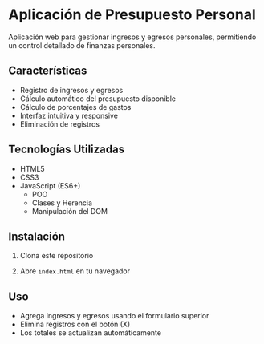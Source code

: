 # Aplicación de Presupuesto Personal

Aplicación web para gestionar ingresos y egresos personales, permitiendo un control detallado de finanzas personales.

## Características

- Registro de ingresos y egresos
- Cálculo automático del presupuesto disponible
- Cálculo de porcentajes de gastos
- Interfaz intuitiva y responsive
- Eliminación de registros

## Tecnologías Utilizadas

- HTML5
- CSS3
- JavaScript (ES6+)
  - POO
  - Clases y Herencia
  - Manipulación del DOM

## Instalación

1. Clona este repositorio

2. Abre `index.html` en tu navegador

## Uso

- Agrega ingresos y egresos usando el formulario superior
- Elimina registros con el botón (X)
- Los totales se actualizan automáticamente
